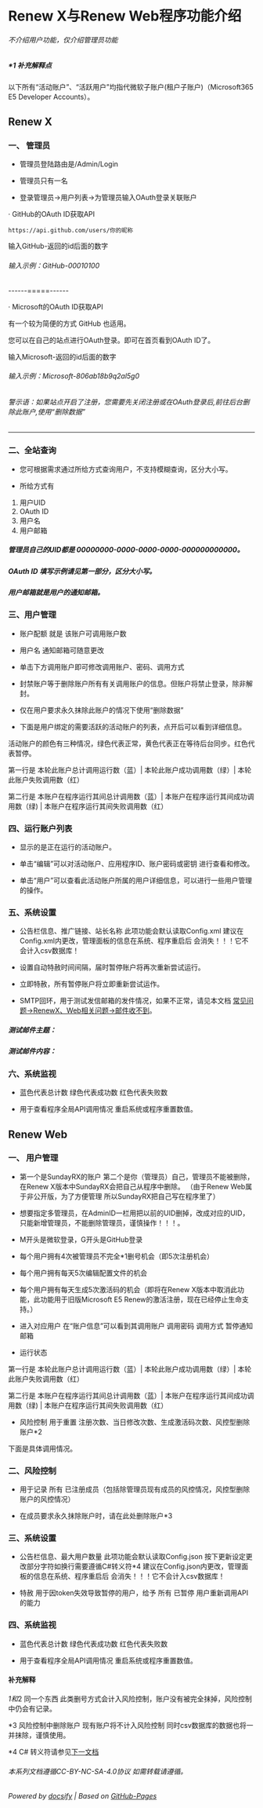 # Renew X与Renew Web程序功能介绍

###### 不介绍用户功能，仅介绍管理员功能

##### *1 补充解释点

以下所有“活动账户”、“活跃用户”均指代微软子账户(租户子账户)（Microsoft365 E5 Developer Accounts）。

## Renew X

### 一、 管理员

- 管理员登陆路由是/Admin/Login

- 管理员只有一名

- 登录管理员->用户列表->为管理员输入OAuth登录关联账户

· GitHub的OAuth ID获取API
~~~
https://api.github.com/users/你的昵称
~~~

输入GitHub-返回的id后面的数字

###### 输入示例：GitHub-00010100

------=====------

· Microsoft的OAuth ID获取API

有一个较为简便的方式 GitHub 也适用。

您可以在自己的站点进行OAuth登录。即可在首页看到OAuth ID了。

输入Microsoft-返回的id后面的数字

###### 输入示例：Microsoft-806ab18b9q2al5g0

###### 警示语：如果站点开启了注册，您需要先关闭注册或在OAuth登录后,前往后台删除此账户,使用“删除数据”

----

### 二、全站查询

- 您可根据需求通过所给方式查询用户，不支持模糊查询，区分大小写。

- 所给方式有 
1. 用户UID
2. OAuth ID
4. 用户名
5. 用户邮箱

##### 管理员自己的UID都是 00000000-0000-0000-0000-000000000000。

##### OAuth ID 填写示例请见第一部分，区分大小写。

##### 用户邮箱就是用户的通知邮箱。

### 三、用户管理

- 账户配额 就是 该账户可调用账户数

- 用户名 通知邮箱可随意更改

- 单击下方调用账户即可修改调用账户、密码、调用方式

- 封禁账户等于删除账户所有有关调用账户的信息。但账户将禁止登录，除非解封。

- 仅在用户要求永久抹除此账户的情况下使用“删除数据”

- 下面是用户绑定的需要活跃的活动账户的列表，点开后可以看到详细信息。

活动账户的颜色有三种情况，绿色代表正常，黄色代表正在等待后台同步。红色代表暂停。

第一行是 本轮此账户总计调用运行数（蓝）| 本轮此账户成功调用数（绿）| 本轮此账户失败调用数（红）

第二行是 本账户在程序运行其间总计调用数（蓝）| 本账户在程序运行其间成功调用数（绿) | 本账户在程序运行其间失败调用数（红）

### 四、运行账户列表

- 显示的是正在运行的活动账户。

- 单击“编辑”可以对活动账户、应用程序ID、账户密码或密钥 进行查看和修改。

- 单击“用户”可以查看此活动账户所属的用户详细信息，可以进行一些用户管理的操作。

### 五、系统设置

- 公告栏信息、推广链接、站长名称 此项功能会默认读取Config.xml 建议在Config.xml内更改，管理面板的信息在系统、程序重启后 会消失！！！它不会计入csv数据库！

- 设置自动特赦时间间隔，届时暂停账户将再次重新尝试运行。

- 立即特赦，所有暂停账户将立即重新尝试运作。

- SMTP回环，用于测试发信邮箱的发件情况，如果不正常，请见本文档 [常见问题->RenewX、Web相关问题->邮件收不到](https://docs-1.leeskyler.top/#/Renew_Web-Questions?id=%e9%82%ae%e4%bb%b6%e6%94%b6%e4%b8%8d%e5%88%b0)。

##### 测试邮件主题：
##### 测试邮件内容：

### 六、系统监视

- 蓝色代表总计数 绿色代表成功数 红色代表失败数

- 用于查看程序全局API调用情况 重启系统或程序重置数值。


## Renew Web


### 一、 用户管理 

- 第一个是SundayRX的账户 第二个是你（管理员）自己，管理员不能被删除，在Renew X版本中SundayRX会把自己从程序中删除。
（由于Renew Web属于非公开版，为了方便管理 所以SundayRX把自己写在程序里了）

- 想要指定多管理员，在AdminID一栏用把以前的UID删掉，改成对应的UID，只能新增管理员，不能删除管理员，谨慎操作！！！。

- M开头是微软登录，G开头是GitHub登录

- 每个用户拥有4次被管理员不完全*1删号机会（即5次注册机会）

- 每个用户拥有每天5次编辑配置文件的机会

- 每个用户拥有每天生成5次激活码的机会（即将在Renew X版本中取消此功能，此功能用于旧版Microsoft E5 Renew的激活注册，现在已经停止生命支持。）

- 进入对应用户 在“账户信息”可以看到其调用账户 调用密码 调用方式 暂停通知邮箱

- 运行状态 
 
第一行是 本轮此账户总计调用运行数（蓝）| 本轮此账户成功调用数（绿）| 本轮此账户失败调用数（红）

第二行是 本账户在程序运行其间总计调用数（蓝）| 本账户在程序运行其间成功调用数（绿) | 本账户在程序运行其间失败调用数（红）

- 风险控制 用于重置 注册次数、当日修改次数、生成激活码次数、风控型删除账户*2

下面是具体调用情况。


### 二、风险控制

- 用于记录 所有 已注册成员（包括除管理员现有成员的风控情况，风控型删除账户的风控情况）

- 在成员要求永久抹除账户时，请在此处删除账户*3


### 三、系统设置

- 公告栏信息、最大用户数量 此项功能会默认读取Config.json 按下更新设定更改部分字符如换行需要遵循C#转义符*4 建议在Config.json内更改，管理面板的信息在系统、程序重启后 会消失！！！它不会计入csv数据库！

- 特赦 用于因token失效导致暂停的用户，给予 所有 已暂停 用户重新调用API的能力


### 四、系统监视

- 蓝色代表总计数 绿色代表成功数 红色代表失败数

- 用于查看程序全局API调用情况 重启系统或程序重置数值。


#### 补充解释

*1和*2 同一个东西 此类删号方式会计入风险控制，账户没有被完全抹掉，风险控制 中仍会有记录。

*3 风险控制中删除账户 现有账户将不计入风险控制 同时csv数据库的数据也将一并抹除，谨慎使用。

*4 C# 转义符请参见[下一文档](CSharpSymbol.md)


###### 本系列文档遵循CC-BY-NC-SA-4.0协议 如需转载请遵循。

###### Powered by [docsify](https://docsify.js.org/#/zh-cn/) | Based on [GitHub-Pages](https://github.com/leeskyler-top/Microsoft365-E5Developer-Renew-Web-Docs/)
